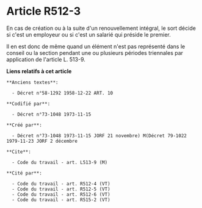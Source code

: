 # Article R512-3

En cas de création ou à la suite d'un renouvellement intégral, le sort décide si c'est un employeur ou si c'est un salarié
qui préside le premier.

Il en est donc de même quand un élément n'est pas représenté dans le conseil ou la section pendant une ou plusieurs périodes
triennales par application de l'article L. 513-9.

**Liens relatifs à cet article**

	**Anciens textes**:

	  - Décret n°58-1292 1958-12-22 ART. 10

	**Codifié par**:

	  - Décret n°73-1048 1973-11-15

	**Créé par**:

	  - Décret n°73-1048 1973-11-15 JORF 21 novembre) M(Décret 79-1022 1979-11-23 JORF 2 décembre

	**Cite**:

	  - Code du travail - art. L513-9 (M)

	**Cité par**:

	  - Code du travail - art. R512-4 (VT)
	  - Code du travail - art. R512-5 (VT)
	  - Code du travail - art. R512-6 (VT)
	  - Code du travail - art. R515-2 (VT)
